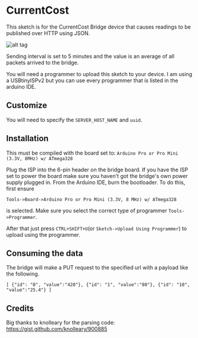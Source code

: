 # CurrentCost

This sketch is for the CurrentCost Bridge device that causes readings to be published over HTTP using JSON.

![alt tag](http://www.pems.ie/Photo's/Current%20Cost%20Bridge.JPG)

Sending interval is set to 5 minutes and the value is an average of all packets arrived to the bridge.

You will need a programmer to upload this sketch to your device. I am using a USBtinyISPv2 but you can use every programmer that is listed in the arduino IDE.

## Customize

You will need to specify the `SERVER_HOST_NAME` and `uuid`.

## Installation
This must be compiled with the board set to: `Arduino Pro or Pro Mini (3.3V, 8MHz) w/ ATmega328`

Plug the ISP into the 6-pin header on the bridge board. If you have the ISP set to power the board make sure you haven't got the bridge's own power supply plugged in.
From the Arduino IDE, burn the bootloader. To do this, first ensure 

`Tools->Board->Arduino Pro or Pro Mini (3.3V, 8 MHz) w/ ATmega328` 

is selected. Make sure you select the correct type of programmer `Tools->Programmer`.

After that just press `CTRL+SHIFT+U`(or `Sketch->Upload Using Programmer`) to upload using the programmer.

## Consuming the data
The bridge will make a PUT request to the specified url with a payload like the following.

`[
  {"id": "0", "value":"420"},
  {"id": "1", "value":"80"},
  {"id": "10", "value":"25.4"}
]`


## Credits
Big thanks to knolleary for the parsing code: https://gist.github.com/knolleary/900885
